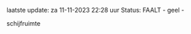 laatste update: 
za 11-11-2023 22:28   uur 
Status: FAALT - geel - 
<div class="service Y">schijfruimte</div>